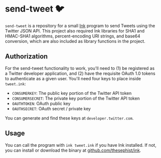 # send-tweet 🐦

`send-tweet` is a repository for a small [Ink](https://github.com/thesephist/ink) program to send Tweets using the Twitter JSON API. This project also required Ink libraries for SHA1 and HMAC-SHA1 algorithms, percent-encoding URI strings, and base64 conversion, which are also included as library functions in the project.

## Authorization

For the send-tweet functionality to work, you'll need to (1) be registered as a Twitter developer application, and (2) have the requisite OAuth 1.0 tokens to authenticate as a given user. You'll need four keys to place inside `tweet.ink`:

- `CONSUMERKEY`: The public key portion of the Twitter API token
- `CONSUMERSECRET`: The private key portion of the Twitter API token
- `OAUTHTOKEN`: OAuth public key
- `OAUTHSECRET`: OAuth secret / private key

You can generate and find these keys at `developer.twitter.com`.

## Usage

You can call the program with `ink tweet.ink` if you have Ink installed. If not, you can install or download the binary at [github.com/thesephist/ink](https://github.com/thesephist/ink).
